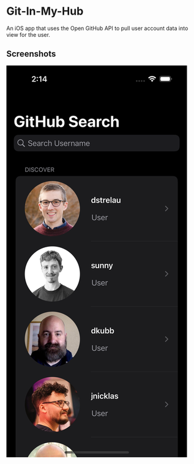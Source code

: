 # Git-In-My-Hub
An iOS app that uses the Open GitHub API to pull user account data into view for the user.

## Screenshots

![<img src="homeview.png" width="250" height="100"/>](homeview.png)
